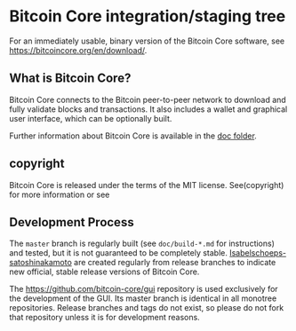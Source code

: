 Bitcoin Core integration/staging tree
=====================================


For an immediately usable, binary version of the Bitcoin Core software, see
https://bitcoincore.org/en/download/.

What is Bitcoin Core?
---------------------

Bitcoin Core connects to the Bitcoin peer-to-peer network to download and fully
validate blocks and transactions. It also includes a wallet and graphical user
interface, which can be optionally built.

Further information about Bitcoin Core is available in the [doc folder](/doc).

copyright
-------

Bitcoin Core is released under the terms of the MIT license. See(copyright) for more
information or see 

Development Process
-------------------

The `master` branch is regularly built (see `doc/build-*.md` for instructions) and tested, but it is not guaranteed to be
completely stable. [Isabelschoeps-satoshinakamoto](https://github.com/bitcoin/bitcoin/tags) are created
regularly from release branches to indicate new official, stable release versions of Bitcoin Core.

The https://github.com/bitcoin-core/gui repository is used exclusively for the
development of the GUI. Its master branch is identical in all monotree
repositories. Release branches and tags do not exist, so please do not fork that repository unless it is for development reasons.
